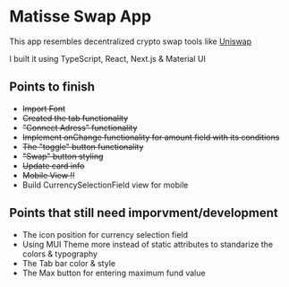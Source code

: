 # Matisse Swap App
This app resembles decentralized crypto swap tools like [Uniswap](https://app.uniswap.org/#/swap)

I built it using TypeScript, React, Next.js & Material UI


## Points to finish
- ~~Import Font~~
- ~~Created the tab functionality~~
- ~~"Connect Adress" functionality~~
- ~~Implement onChange functionality for amount field with its conditions~~
- ~~The "toggle" button functionality~~
- ~~"Swap" button styling~~
- ~~Update card info~~
- ~~Mobile View !!~~
- Build CurrencySelectionField view for mobile 

## Points that still need imporvment/development
- The icon position for currency selection field
- Using MUI Theme more instead of static attributes to standarize the colors & typography
- The Tab bar color & style
- The Max button for entering maximum fund value